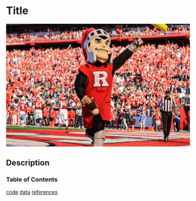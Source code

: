 # Title

![rutgers-image](usatodayrutgers.jpg)

## Description 


### Table of Contents 
[code](code)
[data](data)
[references](references)
